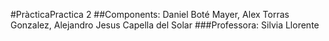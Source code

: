 #PràcticaPractica 2
##Components: Daniel Boté Mayer, Alex Torras Gonzalez, Alejandro Jesus Capella del Solar
###Professora: Silvia Llorente
